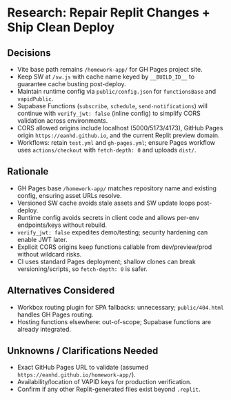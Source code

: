 # Research: Repair Replit Changes + Ship Clean Deploy

## Decisions
- Vite base path remains `/homework-app/` for GH Pages project site.
- Keep SW at `/sw.js` with cache name keyed by `__BUILD_ID__` to guarantee cache busting post-deploy.
- Maintain runtime config via `public/config.json` for `functionsBase` and `vapidPublic`.
- Supabase Functions (`subscribe`, `schedule`, `send-notifications`) will continue with `verify_jwt: false` (inline config) to simplify CORS validation across environments.
- CORS allowed origins include localhost (5000/5173/4173), GitHub Pages origin `https://eanhd.github.io`, and the current Replit preview domain.
- Workflows: retain `test.yml` and `gh-pages.yml`; ensure Pages workflow uses `actions/checkout` with `fetch-depth: 0` and uploads `dist/`.

## Rationale
- GH Pages base `/homework-app/` matches repository name and existing config, ensuring asset URLs resolve.
- Versioned SW cache avoids stale assets and SW update loops post-deploy.
- Runtime config avoids secrets in client code and allows per-env endpoints/keys without rebuild.
- `verify_jwt: false` expedites demo/testing; security hardening can enable JWT later.
- Explicit CORS origins keep functions callable from dev/preview/prod without wildcard risks.
- CI uses standard Pages deployment; shallow clones can break versioning/scripts, so `fetch-depth: 0` is safer.

## Alternatives Considered
- Workbox routing plugin for SPA fallbacks: unnecessary; `public/404.html` handles GH Pages routing.
- Hosting functions elsewhere: out-of-scope; Supabase functions are already integrated.

## Unknowns / Clarifications Needed
- Exact GitHub Pages URL to validate (assumed `https://eanhd.github.io/homework-app/`).
- Availability/location of VAPID keys for production verification.
- Confirm if any other Replit-generated files exist beyond `.replit`.


